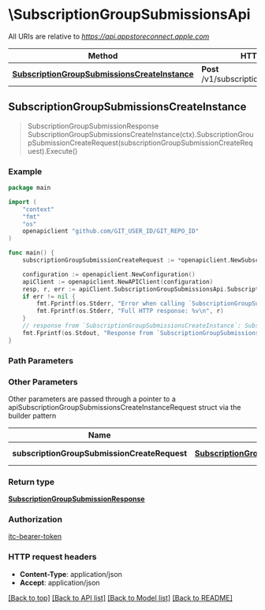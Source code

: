 # \SubscriptionGroupSubmissionsApi

All URIs are relative to *https://api.appstoreconnect.apple.com*

Method | HTTP request | Description
------------- | ------------- | -------------
[**SubscriptionGroupSubmissionsCreateInstance**](SubscriptionGroupSubmissionsApi.md#SubscriptionGroupSubmissionsCreateInstance) | **Post** /v1/subscriptionGroupSubmissions | 



## SubscriptionGroupSubmissionsCreateInstance

> SubscriptionGroupSubmissionResponse SubscriptionGroupSubmissionsCreateInstance(ctx).SubscriptionGroupSubmissionCreateRequest(subscriptionGroupSubmissionCreateRequest).Execute()



### Example

```go
package main

import (
    "context"
    "fmt"
    "os"
    openapiclient "github.com/GIT_USER_ID/GIT_REPO_ID"
)

func main() {
    subscriptionGroupSubmissionCreateRequest := *openapiclient.NewSubscriptionGroupSubmissionCreateRequest(*openapiclient.NewSubscriptionGroupSubmissionCreateRequestData("Type_example", *openapiclient.NewSubscriptionGroupLocalizationCreateRequestDataRelationships(*openapiclient.NewSubscriptionGroupLocalizationCreateRequestDataRelationshipsSubscriptionGroup(*openapiclient.NewAppRelationshipsSubscriptionGroupsDataInner("Type_example", "Id_example"))))) // SubscriptionGroupSubmissionCreateRequest | SubscriptionGroupSubmission representation

    configuration := openapiclient.NewConfiguration()
    apiClient := openapiclient.NewAPIClient(configuration)
    resp, r, err := apiClient.SubscriptionGroupSubmissionsApi.SubscriptionGroupSubmissionsCreateInstance(context.Background()).SubscriptionGroupSubmissionCreateRequest(subscriptionGroupSubmissionCreateRequest).Execute()
    if err != nil {
        fmt.Fprintf(os.Stderr, "Error when calling `SubscriptionGroupSubmissionsApi.SubscriptionGroupSubmissionsCreateInstance``: %v\n", err)
        fmt.Fprintf(os.Stderr, "Full HTTP response: %v\n", r)
    }
    // response from `SubscriptionGroupSubmissionsCreateInstance`: SubscriptionGroupSubmissionResponse
    fmt.Fprintf(os.Stdout, "Response from `SubscriptionGroupSubmissionsApi.SubscriptionGroupSubmissionsCreateInstance`: %v\n", resp)
}
```

### Path Parameters



### Other Parameters

Other parameters are passed through a pointer to a apiSubscriptionGroupSubmissionsCreateInstanceRequest struct via the builder pattern


Name | Type | Description  | Notes
------------- | ------------- | ------------- | -------------
 **subscriptionGroupSubmissionCreateRequest** | [**SubscriptionGroupSubmissionCreateRequest**](SubscriptionGroupSubmissionCreateRequest.md) | SubscriptionGroupSubmission representation | 

### Return type

[**SubscriptionGroupSubmissionResponse**](SubscriptionGroupSubmissionResponse.md)

### Authorization

[itc-bearer-token](../README.md#itc-bearer-token)

### HTTP request headers

- **Content-Type**: application/json
- **Accept**: application/json

[[Back to top]](#) [[Back to API list]](../README.md#documentation-for-api-endpoints)
[[Back to Model list]](../README.md#documentation-for-models)
[[Back to README]](../README.md)

